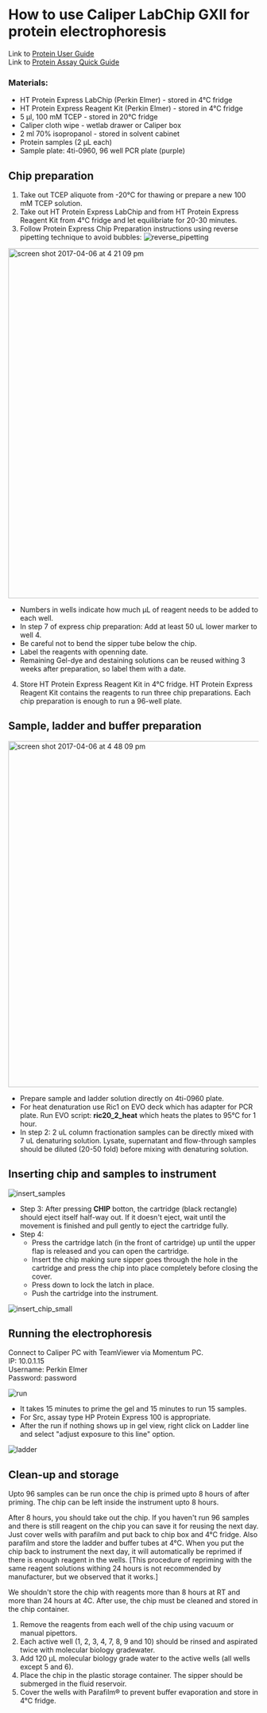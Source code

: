 # How to use Caliper LabChip GXII for protein electrophoresis

Link to [Protein User Guide](https://drive.google.com/a/choderalab.org/file/d/0B075He2poqy1RWFTOTJkSlNjcnc/view?usp=sharing)  
Link to [Protein Assay Quick Guide](https://drive.google.com/a/choderalab.org/file/d/0B075He2poqy1TldVZVVBS2hycGc/view?usp=sharing)

### Materials:
- HT Protein Express LabChip (Perkin Elmer) - stored in 4°C fridge
- HT Protein Express Reagent Kit (Perkin Elmer)  - stored in 4°C fridge
- 5 µl, 100 mM TCEP  - stored in 20°C fridge
- Caliper cloth wipe - wetlab drawer or Caliper box
- 2 ml 70% isopropanol -  stored in solvent cabinet
- Protein samples (2 µL each)
- Sample plate: 4ti-0960, 96 well PCR plate (purple) 

## Chip preparation

1. Take out TCEP aliquote from -20°C for thawing or prepare a new 100 mM TCEP solution.
2. Take out HT Protein Express LabChip and from HT Protein Express Reagent Kit from 4°C fridge and let equilibriate for 20-30 minutes.
3. Follow Protein Express Chip Preparation instructions using reverse pipetting technique to avoid bubbles:
![reverse_pipetting](https://cloud.githubusercontent.com/assets/8997658/24774599/907de10c-1ae7-11e7-936b-ab114a99252f.png)
<img width="704" alt="screen shot 2017-04-06 at 4 21 09 pm" src="https://cloud.githubusercontent.com/assets/8997658/24774002/43ead202-1ae5-11e7-9d5b-26910952b301.png">  

* Numbers in wells indicate how much µL of reagent needs to be added to each well. 
* In step 7 of express chip preparation: Add at least 50 uL lower marker to well 4.
* Be careful not to bend the sipper tube below the chip.
* Label the reagents with openning date.
* Remaining Gel-dye and destaining solutions can be reused withing 3 weeks after preparation, so label them with a date.
	
4. Store HT Protein Express Reagent Kit in 4°C fridge. HT Protein Express Reagent Kit contains the reagents to run three chip preparations. Each chip preparation is enough to run a 96-well plate. 


## Sample, ladder and buffer preparation 

<img width="696" alt="screen shot 2017-04-06 at 4 48 09 pm" src="https://cloud.githubusercontent.com/assets/8997658/24774943/e4b27d86-1ae8-11e7-95ec-157e65abc46a.png">

* Prepare sample and ladder solution directly on 4ti-0960 plate. 
* For heat denaturation use Ric1 on EVO deck which has adapter for PCR plate. Run EVO script: **ric20_2_heat** which heats the plates to 95°C for 1 hour. 
* In step 2: 2 uL column fractionation samples can be directly mixed with 7 uL denaturing solution.  Lysate, supernatant and flow-through samples should be diluted (20-50 fold) before mixing with denaturing solution.

## Inserting chip and samples to instrument
![insert_samples](https://cloud.githubusercontent.com/assets/8997658/24775584/89bc89f0-1aeb-11e7-9e15-bc69856f63ef.png)

* Step 3: After pressing **CHIP** botton, the cartridge (black rectangle) should eject itself half-way out. If it doesn't eject, wait until the movement is finished and pull gently to eject the cartridge fully. 
* Step 4: 
	* Press the cartridge latch (in the front of cartridge) up until the upper flap is released and you can open the cartridge.
	* Insert the chip making sure sipper goes through the hole in the cartridge and press the chip into place completely before closing the cover. 
	* Press down to lock the latch in place.
	* Push the cartridge into the instrument.
	
![insert_chip_small](https://cloud.githubusercontent.com/assets/8997658/24776773/42b389aa-1af0-11e7-9498-fd1f7a9c85cb.png)


## Running the electrophoresis
Connect to Caliper PC with TeamViewer via Momentum PC.  
	IP: 10.0.1.15  
	Username: Perkin Elmer  
	Password: password  

![run](https://cloud.githubusercontent.com/assets/8997658/24775894/b26d1e7c-1aec-11e7-8e14-68bd74112dd0.png)

* It takes 15 minutes to prime the gel and 15 minutes to run 15 samples.
* For Src, assay type HP Protein Express 100 is appropriate.
* After the run if nothing shows up in gel view, right click on Ladder line and select "adjust exposure to this line" option.


![ladder](https://cloud.githubusercontent.com/assets/8997658/24777130/fc3bf744-1af1-11e7-8ffb-3b96da676f4e.png)

## Clean-up and storage

Upto 96 samples can be run once the chip is primed upto 8 hours of after priming. The chip can be left inside the instrument upto 8 hours.

After 8 hours, you should take out the chip. If you haven't run 96 samples and there is still reagent on the chip you can save it for reusing the next day. Just cover wells with parafilm and put back to chip box and 4°C fridge. Also parafilm and store the ladder and buffer tubes at 4°C. When you put the chip back to instrument the next day, it will automatically be reprimed if there is enough reagent in the wells. [This procedure of repriming with the same reagent solutions withing 24 hours is not recommended by manufacturer, but we observed that it works.]

We shouldn't store the chip with reagents more than 8 hours at RT and more than 24 hours at 4C. After use, the chip must be cleaned and stored in the chip container.

1. Remove the reagents from each well of the chip using vacuum or manual pipettors.
2. Each active well (1, 2, 3, 4, 7, 8, 9 and 10) should be rinsed and aspirated twice with molecular biology gradewater.
3. Add 120 μL molecular biology grade water to the active wells (all wells except 5 and 6).
4. Place the chip in the plastic storage container. The sipper should be submerged in the fluid reservoir.
5. Cover the wells with Parafilm® to prevent buffer evaporation and store in 4°C fridge.

